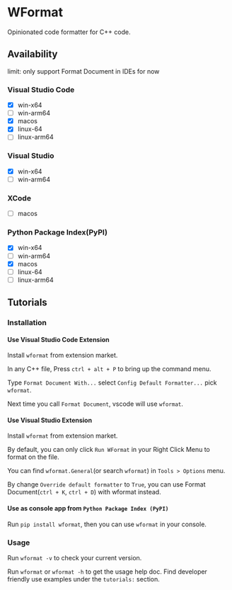 # WFormat

Opinionated code formatter for C++ code.

## Availability

limit: only support Format Document in IDEs for now

### Visual Studio Code

- [x] win-x64
- [ ] win-arm64
- [x] macos
- [x] linux-64
- [ ] linux-arm64

### Visual Studio

- [x] win-x64
- [ ] win-arm64

### XCode

- [ ] macos

### Python Package Index(PyPI)

- [x] win-x64
- [ ] win-arm64
- [x] macos
- [ ] linux-64
- [ ] linux-arm64

## Tutorials

### Installation

#### Use Visual Studio Code Extension

Install ```wformat``` from extension market.

In any C++ file, Press ```ctrl + alt + P``` to bring up the command menu.

Type ```Format Document With...``` select ```Config Default Formatter...``` pick ```wformat```.

Next time you call ```Format Document```, vscode will use ```wformat```.

#### Use Visual Studio Extension

Install ```wformat``` from extension market.

By default, you can only click ```Run WFormat``` in your Right Click Menu to format on the file.

You can find ```wformat.General```(or search ```wformat```) in ```Tools > Options``` menu.

By change ```Override default formatter``` to ```True```, you can use Format Document(```ctrl + K```, ```ctrl + D```) with wformat instead.

#### Use as console app from ```Python Package Index (PyPI)```

Run ```pip install wformat```, then you can use ```wformat``` in your console.

### Usage

Run ```wformat -v``` to check your current version.

Run ```wformat``` or ```wformat -h``` to get the usage help doc.
Find developer friendly use examples under the ```tutorials:``` section.
